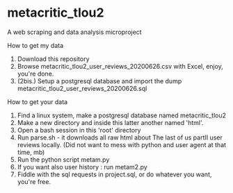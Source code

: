 # metacritic_tlou2
A web scraping and data analysis microproject

How to get my data
1. Download this repository
2. Browse metacritic_tlou2_user_reviews_20200626.csv with Excel, enjoy, you're done.
3. (2bis.) Setup a postgresql database and import the dump metacritic_tlou2_user_reviews_20200626.sql

How to get your data
1. Find a linux system, make a postgresql database named metacritic_tlou2
2. Make a new directory and inside this latter another named 'html'.
2. Open a bash session in this 'root' directory
3. Run parse.sh - it downloads all raw html about The last of us partII user reviews locally. (Did not want to mess with python and user agent at that time, mb)
3. Run the python script metam.py
4. If you want also user history : run metam2.py
5. Fiddle with the sql requests in project.sql, or do whatever you want, you're free.
